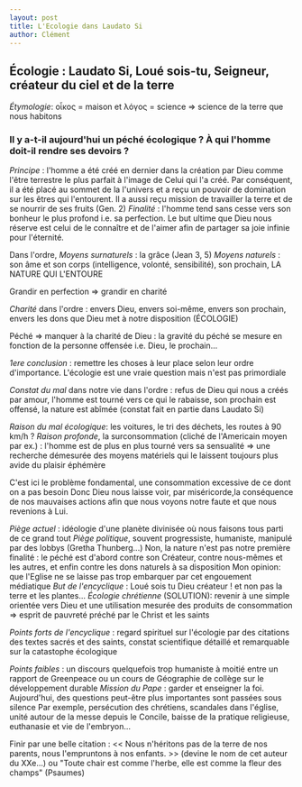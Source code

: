 ```yaml
---
layout: post
title: L'Ecologie dans Laudato Si
author: Clément
---
```


## Écologie : Laudato Si, Loué sois-tu, Seigneur, créateur du ciel et de la terre

*Étymologie*: οἶκος = maison et λόγος = science => science de la terre que nous habitons

### Il y a-t-il aujourd'hui un péché écologique ? À qui l'homme doit-il rendre ses devoirs ?

*Principe* : l'homme a été créé en dernier dans la création par Dieu comme l'être terrestre le plus parfait à l'image de Celui qui l'a créé. Par conséquent, il a été placé au sommet de la l'univers et a reçu un pouvoir de domination sur les êtres qui l'entourent. Il a aussi reçu mission de travailler la terre et de se nourrir de ses fruits (Gen. 2)
*Finalité* : l'homme tend sans cesse vers son bonheur le plus profond i.e. sa perfection. Le but ultime que Dieu nous réserve est celui de le connaître et de l'aimer afin de partager sa joie infinie pour l'éternité.

Dans l'ordre,
*Moyens surnaturels* : la grâce (Jean 3, 5)
*Moyens naturels* : son âme et son corps (intelligence, volonté, sensibilité), son prochain, LA NATURE QUI L'ENTOURE

Grandir en perfection => grandir en charité

*Charité* dans l'ordre : envers Dieu, envers soi-même, envers son prochain, envers les dons que Dieu met à notre disposition (ÉCOLOGIE)

Péché => manquer à la charité de Dieu : la gravité du péché se mesure en fonction de la personne offensée i.e. Dieu, le prochain...

*1ere conclusion* : remettre les choses à leur place selon leur ordre d'importance. 
L'écologie est une vraie question mais n'est pas primordiale

*Constat du mal* dans notre vie dans l'ordre : refus de Dieu qui nous a créés par amour, l'homme est tourné vers ce qui le rabaisse, son prochain est offensé, la nature est abîmée
(constat fait en partie dans Laudato Si)

*Raison du mal écologique*: les voitures, le tri des déchets, les routes à 90 km/h ? 
*Raison profonde*, la surconsommation (cliché de l'Americain moyen par ex.) : l'homme est de plus en plus tourné vers sa sensualité => une recherche démesurée des moyens matériels qui le laissent toujours plus avide du plaisir éphémère

C'est ici le problème fondamental, une consommation excessive de ce dont on a pas besoin
Donc Dieu nous laisse voir, par miséricorde,la conséquence de nos mauvaises actions afin que nous voyons notre faute et que nous revenions à Lui.

*Piège actuel* : idéologie d'une planète divinisée où nous faisons tous parti de ce grand tout
*Piège politique*, souvent progressiste, humaniste, manipulé par des lobbys (Gretha Thunberg...)
Non, la nature n'est pas notre première finalité : le péché est d'abord contre son Créateur, contre nous-mêmes et les autres, et enfin contre les dons naturels à sa disposition
Mon opinion: que l'Eglise ne se laisse pas trop embarquer par cet engouement médiatique
*But de l'encyclique* : Loué sois tu Dieu créateur ! et non pas la terre et les plantes...
*Écologie chrétienne* (SOLUTION): revenir à une simple orientée vers Dieu et une utilisation mesurée des produits de consommation => esprit de pauvreté préché par le Christ et les saints

*Points forts de l'encyclique* : regard spirituel sur l'écologie par des citations des textes sacrés et des saints, constat scientifique détaillé et remarquable sur la catastophe écologique

*Points faibles* : un discours quelquefois trop humaniste à moitié entre un rapport de Greenpeace ou un cours de Géographie de collège sur le développement durable
*Mission du Pape* : garder et enseigner la foi. Aujourd'hui, des questions peut-être plus importantes sont passées sous silence 
Par exemple, persécution des chrétiens, scandales dans l'église, unité autour de la messe depuis le Concile, baisse de la pratique religieuse, euthanasie et vie de l'embryon...

Finir par une belle citation : << Nous n'héritons pas de la terre de nos parents, nous l'empruntons à nos enfants. >> (devine le nom de cet auteur du XXe...)
ou "Toute chair est comme l'herbe, elle est comme la fleur des champs" (Psaumes)
